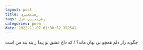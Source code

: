 ```yaml
---
layout: post
title: رهی‌معیری
tags: رهی‌معیری غزل
categories: poem
date: 2022-11-07 01:30:52.352541
---
```


چگونه راز دلم همچو نی نهان ماند؟ / که داغ عشق تو پیدا ز بند بند من است